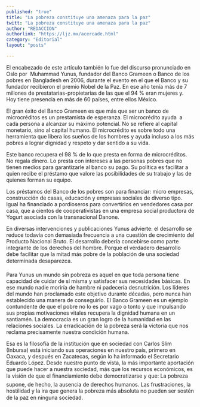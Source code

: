 ```yaml
---
published: "true"
title: "La pobreza constituye una amenaza para la paz"
twitt: "La pobreza constituye una amenaza para la paz"
author: "REDACCION"
authorlink: "https://ljz.mx/acercade.html"
category: "Editorial"
layout: "posts"

---
```



  El encabezado de este artículo también lo fue del discurso pronunciado en Oslo por  Muhammad Yunus, fundador del Banco Grameen o Banco de los pobres en Bangladesh en 2006, durante el evento en el que el Banco y su fundador recibieron el premio Nobel de la Paz. En ese año tenía más de 7 millones de prestatarias-propietarias de las que el 94 % eran mujeres y. Hoy tiene presencia en más de 60 países, entre ellos México.



  El gran éxito del Banco Grameen es que más que ser un banco de microcréditos es un prestamista de esperanza. El microcrédito ayuda  a cada persona a alcanzar su máximo potencial. No se refiere al capital monetario, sino al capital humano. El microcrédito es sobre todo una herramienta que libera los sueños de los hombres y ayuda incluso a los más pobres a lograr dignidad y respeto y dar sentido a su vida.



  Este banco recupera el 98 % de lo que presta en forma de microcréditos. No regala dinero. Lo presta con intereses a las personas pobres que no tienen medios para garantizarle al banco su pago. Su política es facilitar a quien recibe el préstamo que valore las posibilidades de su trabajo y las de quienes forman su equipo.



  Los préstamos del Banco de los pobres son para financiar: micro empresas, construcción de casas, educación y empresas sociales de diverso tipo. Igual ha financiado a pordioseros para convertirlos en vendedores casa por casa, que a cientos de cooperativistas en una empresa social productora de Yogurt asociada con la transnacional Danone.



  En diversas intervenciones y publicaciones Yunus advierte: el desarrollo se reduce todavía con demasiada frecuencia a una cuestión de crecimiento del Producto Nacional Bruto. El desarrollo debería concebirse como parte integrante de los derechos del hombre. Porque el verdadero desarrollo debe facilitar que la mitad más pobre de la población de una sociedad determinada desaparezca.



  Para Yunus un mundo sin pobreza es aquel en que toda persona tiene capacidad de cuidar de sí misma y satisfacer sus necesidades básicas. En ese mundo nadie moriría de hambre ni padecería desnutrición. Los líderes del mundo han proclamado este objetivo durante décadas, pero nunca han establecido una manera de conseguirlo. El Banco Grameen es un ejemplo contundente de que el pobre no lo es por vago o tonto y que impulsando sus propias motivaciones vitales recupera la dignidad humana en un santiamén. La democracia es un gran logro de la humanidad en las relaciones sociales. La erradicación de la pobreza será la victoria que nos reclama precisamente nuestra condición humana.



  Esa es la filosofía de la institución que en sociedad con Carlos Slim (Inbursa) está iniciando sus operaciones en nuestro país, primero en Oaxaca, y después en Zacatecas, según lo ha informado el Secretario Eduardo López. Desde nuestro punto de vista, la más importante aportación que puede hacer a nuestra sociedad, más que los recursos económicos, es la visión de que el financiamiento debe democratizarse y que: La pobreza supone, de hecho, la ausencia de derechos humanos. Las frustraciones, la hostilidad y la ira que genera la pobreza más absoluta no pueden ser sostén de la paz en ninguna sociedad.

